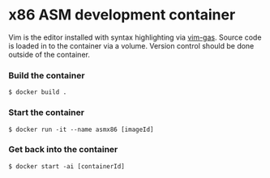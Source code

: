 x86 ASM development container
=============================

Vim is the editor installed with syntax highlighting via [vim-gas](https://github.com/Shirk/vim-gas/).
Source code is loaded in to the container via a volume.  Version control should be done outside of the container.

### Build the container

```
$ docker build .
```

### Start the container

```
$ docker run -it --name asmx86 [imageId]
```

### Get back into the container

```
$ docker start -ai [containerId]
```
